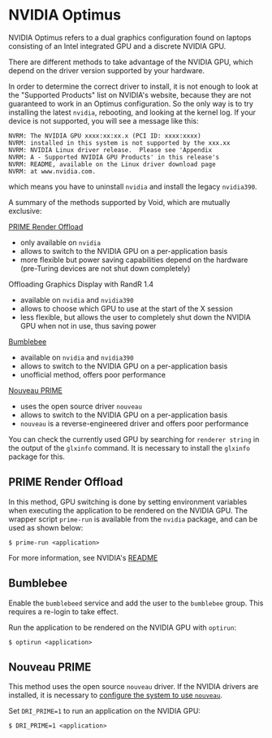 # NVIDIA Optimus

NVIDIA Optimus refers to a dual graphics configuration found on laptops
consisting of an Intel integrated GPU and a discrete NVIDIA GPU.

There are different methods to take advantage of the NVIDIA GPU, which depend on
the driver version supported by your hardware.

In order to determine the correct driver to install, it is not enough to look at
the "Supported Products" list on NVIDIA's website, because they are not
guaranteed to work in an Optimus configuration. So the only way is to try
installing the latest `nvidia`, rebooting, and looking at the kernel log. If
your device is not supported, you will see a message like this:

```
NVRM: The NVIDIA GPU xxxx:xx:xx.x (PCI ID: xxxx:xxxx)
NVRM: installed in this system is not supported by the xxx.xx
NVRM: NVIDIA Linux driver release.  Please see 'Appendix
NVRM: A - Supported NVIDIA GPU Products' in this release's
NVRM: README, available on the Linux driver download page
NVRM: at www.nvidia.com.
```

which means you have to uninstall `nvidia` and install the legacy `nvidia390`.

A summary of the methods supported by Void, which are mutually exclusive:

[PRIME Render Offload](#prime-render-offload)

- only available on `nvidia`
- allows to switch to the NVIDIA GPU on a per-application basis
- more flexible but power saving capabilities depend on the hardware (pre-Turing
   devices are not shut down completely)

Offloading Graphics Display with RandR 1.4

- available on `nvidia` and `nvidia390`
- allows to choose which GPU to use at the start of the X session
- less flexible, but allows the user to completely shut down the NVIDIA GPU when
   not in use, thus saving power

[Bumblebee](#bumblebee)

- available on `nvidia` and `nvidia390`
- allows to switch to the NVIDIA GPU on a per-application basis
- unofficial method, offers poor performance

[Nouveau PRIME](#nouveau-prime)

- uses the open source driver `nouveau`
- allows to switch to the NVIDIA GPU on a per-application basis
- `nouveau` is a reverse-engineered driver and offers poor performance

You can check the currently used GPU by searching for `renderer string` in the
output of the `glxinfo` command. It is necessary to install the `glxinfo`
package for this.

## PRIME Render Offload

In this method, GPU switching is done by setting environment variables when
executing the application to be rendered on the NVIDIA GPU. The wrapper script
`prime-run` is available from the `nvidia` package, and can be used as shown
below:

```
$ prime-run <application>
```

For more information, see NVIDIA's
[README](https://download.nvidia.com/XFree86/Linux-x86_64/440.44/README/primerenderoffload.html)

## Bumblebee

Enable the `bumblebeed` service and add the user to the `bumblebee` group. This
requires a re-login to take effect.

Run the application to be rendered on the NVIDIA GPU with `optirun`:

```
$ optirun <application>
```

## Nouveau PRIME

This method uses the open source `nouveau` driver. If the NVIDIA drivers are
installed, it is necessary to [configure the system to use
`nouveau`](./nvidia.md#reverting-from-nvidia-to-nouveau).

Set `DRI_PRIME=1` to run an application on the NVIDIA GPU:

```
$ DRI_PRIME=1 <application>
```
